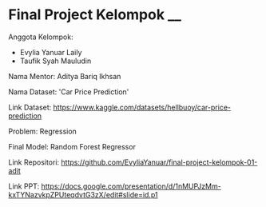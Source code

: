 # Final Project Kelompok __
Anggota Kelompok:
- Evylia Yanuar Laily 
- Taufik Syah Mauludin

Nama Mentor: Aditya Bariq Ikhsan 

Nama Dataset: 'Car Price Prediction'

Link Dataset: https://www.kaggle.com/datasets/hellbuoy/car-price-prediction

Problem: Regression

Final Model: Random Forest Regressor

Link Repositori: https://github.com/EvyliaYanuar/final-project-kelompok-01-adit

Link PPT: https://docs.google.com/presentation/d/1nMUPJzMm-kxTYNazvkpZPUteqdvtG3zX/edit#slide=id.p1
